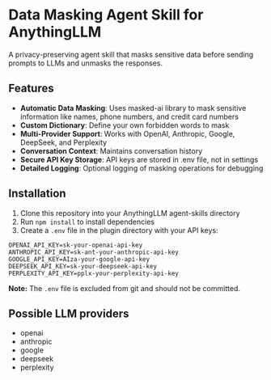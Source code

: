 # Data Masking Agent Skill for AnythingLLM

A privacy-preserving agent skill that masks sensitive data before sending prompts to LLMs and unmasks the responses.

## Features

- **Automatic Data Masking**: Uses masked-ai library to mask sensitive information like names, phone numbers, and credit card numbers
- **Custom Dictionary**: Define your own forbidden words to mask
- **Multi-Provider Support**: Works with OpenAI, Anthropic, Google, DeepSeek, and Perplexity
- **Conversation Context**: Maintains conversation history
- **Secure API Key Storage**: API keys are stored in .env file, not in settings
- **Detailed Logging**: Optional logging of masking operations for debugging

## Installation

1. Clone this repository into your AnythingLLM agent-skills directory
2. Run `npm install` to install dependencies
3. Create a `.env` file in the plugin directory with your API keys:

```env
OPENAI_API_KEY=sk-your-openai-api-key
ANTHROPIC_API_KEY=sk-ant-your-anthropic-api-key
GOOGLE_API_KEY=AIza-your-google-api-key
DEEPSEEK_API_KEY=sk-your-deepseek-api-key
PERPLEXITY_API_KEY=pplx-your-perplexity-api-key
```

**Note:** The `.env` file is excluded from git and should not be committed.


## Possible LLM providers
- openai
- anthropic
- google
- deepseek
- perplexity
